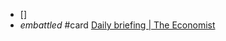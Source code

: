 - []
- _embattled_ #card  [Daily briefing | The Economist](https://www.economist.com/espresso?itm\_source=parsely-api)